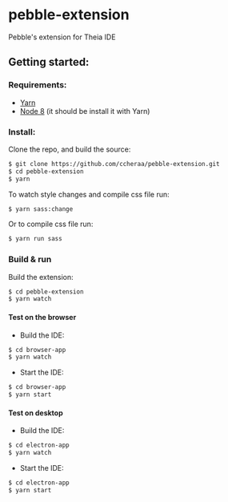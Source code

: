# pebble-extension
Pebble's extension for Theia IDE
## Getting started:
### Requirements:
* [Yarn](https://yarnpkg.com/lang/en/docs/install/#install-via-chocolatey)
* [Node 8](https://nodejs.org/dist/v8.11.4/) (it should be install it with Yarn)
### Install:
Clone the repo, and build the source:
```bash
$ git clone https://github.com/ccheraa/pebble-extension.git
$ cd pebble-extension
$ yarn
```
To watch style changes and compile css file run:
```bash
$ yarn sass:change
```
Or to compile css file run:
```bash
$ yarn run sass
```
### Build & run
Build the extension:
```bash
$ cd pebble-extension
$ yarn watch
```
#### Test on the browser
* Build the IDE:
```bash
$ cd browser-app
$ yarn watch
```
* Start the IDE:
```bash
$ cd browser-app
$ yarn start
```
#### Test on desktop
* Build the IDE:
```bash
$ cd electron-app
$ yarn watch
```
* Start the IDE:
```bash
$ cd electron-app
$ yarn start
```